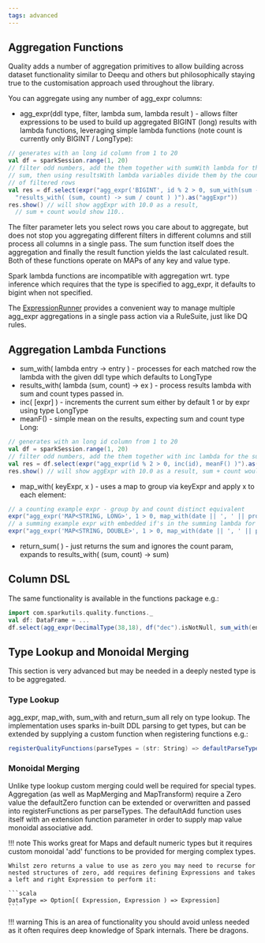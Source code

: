 ```yaml
---
tags: advanced
---
```


## Aggregation Functions

Quality adds a number of aggregation primitives to allow building across dataset functionality similar to Deequ and others but philosophically staying true to the customisation approach used throughout the library.

You can aggregate using any number of agg_expr columns:

* agg_expr(ddl type, filter, lambda sum, lambda result ) - allows filter expressions to be used to build up aggregated BIGINT (long) results with lambda functions, leveraging simple lambda functions (note count is currently only BIGINT / LongType):
```scala
// generates with an long id column from 1 to 20
val df = sparkSession.range(1, 20)
// filter odd numbers, add the them together with sumWith lambda for the 
// sum, then using resultsWith lambda variables divide them by the count 
// of filtered rows
val res = df.select(expr("agg_expr('BIGINT', id % 2 > 0, sum_with(sum -> sum + id), "+
  "results_with( (sum, count) -> sum / count ) )").as("aggExpr"))
res.show() // will show aggExpr with 10.0 as a result, 
  // sum + count would show 110..
```

The filter parameter lets you select rows you care about to aggregate, but does not stop you aggregating different filters in different columns and still process all columns in a single pass.  The sum function itself does the aggregation and finally the result function yields the last calculated result.  Both of these functions operate on MAPs of any key and value type.

Spark lambda functions are incompatible with aggregation wrt. type inference which requires that the type is specified to agg_expr, it defaults to bigint when not specified.

The [ExpressionRunner](expressionRunner.md) provides a convenient way to manage multiple agg_expr aggregations in a single pass action via a RuleSuite, just like DQ rules. 

## Aggregation Lambda Functions 

* sum_with( lambda entry -> entry ) - processes for each matched row the lambda with the given ddl type which defaults to LongType 
* results_with( lambda (sum, count) -> ex ) - process results lambda with sum and count types passed in.
* inc( [expr] ) - increments the current sum either by default 1 or by expr using type LongType 
* meanF() - simple mean on the results, expecting sum and count type Long:
```scala
// generates with an long id column from 1 to 20
val df = sparkSession.range(1, 20)
// filter odd numbers, add the them together with inc lambda for the sum, then using meanF expression to divide them by the count of filtered rows
val res = df.select(expr("agg_expr(id % 2 > 0, inc(id), meanF() )").as("aggExpr"))
res.show() // will show aggExpr with 10.0 as a result, sum + count would show 110..
```
* map_with( keyExpr, x ) - uses a map to group via keyExpr and apply x to each element:
```scala
// a counting example expr - group by and count distinct equivalent
expr("agg_expr('MAP<STRING, LONG>', 1 > 0, map_with(date || ', ' || product, entry -> entry + 1 ), results_with( (sum, count) -> sum ) )").as("mapCountExpr")
// a summing example expr with embedded if's in the summing lambda for added fun
expr("agg_expr('MAP<STRING, DOUBLE>', 1 > 0, map_with(date || ', ' || product, entry -> entry + IF(ccy='CHF', value, value * ccyrate)  ), return_sum() )").as("mapSumExpr")
```
* return_sum( ) - just returns the sum and ignores the count param, expands to results_with( (sum, count) -> sum)

## Column DSL

The same functionality is available in the functions package e.g.:

```scala
import com.sparkutils.quality.functions._
val df: DataFrame = ...
df.select(agg_expr(DecimalType(38,18), df("dec").isNotNull, sum_with(entry => df("dec") + entry ), return_sum) as "agg")
``` 

## Type Lookup and Monoidal Merging

This section is very advanced but may be needed in a deeply nested type is to be aggregated.

### Type Lookup

agg_expr, map_with, sum_with and return_sum all rely on type lookup.  The implementation uses sparks in-built DDL parsing to get types, but can be extended by supplying a custom function when registering functions e.g.:
```scala
registerQualityFunctions(parseTypes = (str: String) => defaultParseTypes(str).orElse( logic goes here ) /* Option[DataType] */)
```

### Monoidal Merging

Unlike type lookup custom merging could well be required for special types.  Aggregation (as well as MapMerging and MapTransform) require a Zero value the defaultZero function can be extended or overwritten and passed into registerFunctions as per parseTypes.
The defaultAdd function uses itself with an extension function parameter in order to supply map value monoidal associative add.  

!!! note
    This works great for Maps and default numeric types but it requires custom monoidal 'add' functions to be provided for merging complex types.
   
    Whilst zero returns a value to use as zero you may need to recurse for nested structures of zero, add requires defining Expressions and takes a left and right Expression to perform it:
	
    ```scala
    DataType => Option[( Expression, Expression ) => Expression]
    ```
	
!!! warning
    This is an area of functionality you should avoid unless needed as it often requires deep knowledge of Spark internals.  There be dragons.
